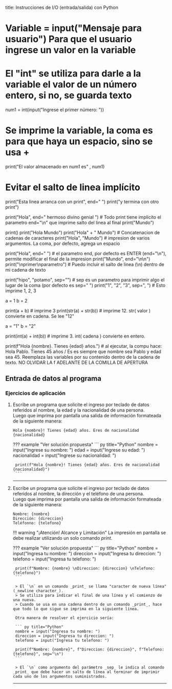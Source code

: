 title: Instrucciones de I/O (entrada/salida) con Python

# Variable = input("Mensaje para usuario") Para que el usuario ingrese un valor en la variable
# El "int" se utiliza para darle a la variable el valor de un número entero, si no, se guarda texto

num1 = int(input("Ingrese el primer número: "))

# Se imprime la variable, la coma es para que haya un espacio, sino se usa +

print("El valor almacenado en num1 es" , num1) 

# Evitar el salto de linea implícito
print("Esta linea arranca con un print", end=" ")
print("y termina con otro print")

print("Hola", end=" hermoso divino genial ") # Todo print tiene implicito el parametro end="\n" que imprime salto del linea al final
print("Mundo") 

print()
print("Hola Mundo")
print("Hola" + " Mundo") # Concatenacion de cadenas de caracteres
print("Hola", "Mundo") # impresion de varios argumentos. La coma, por defecto, agrega un espacio

print("Hola", end=" ") # el parametro end, por defecto es ENTER (end="\n"), permite modificar el final de la impresion
print("Mundo", end="\n\n")
print("\nprimer\nparametro") # Puedo incluir el salto de linea (\n) dentro de mi cadena de texto

print("hipo", "potamo", sep="") # sep es un parametro para imprimir algo el lugar de la coma (por defecto es sep=" ")
print("1", "2", "3", sep=", ") # Esto imprime 1, 2, 3

a = 1
b = 2

print(a + b) # imprime 3
print(str(a) + str(b)) # imprime 12. str( valor ) convierte en cadena. Se lee "12"

a = "1"
b = "2"

print(int(a) + int(b)) # imprime 3. int( cadena ) convierte en entero.

print(f"Hola {nombre}. Tienes {edad} años.") # al ejecutar, la compu hace: Hola Pablo. Tienes 45 años / Es es siempre que nombre sea Pablo y edad sea 45. Reemplaza las variables por su contenido dentro de la cadena de texto. NO OLVIDAR LA f ADELANTE DE LA COMILLA DE APERTURA


## Entrada de datos al programa



### Ejercicios de aplicación

1. Escribe un programa que solicite el ingreso por teclado de datos referidos al nombre, la edad y la nacionalidad de una persona.  
Luego que imprima por pantalla una salida de información formateada de la siguiente manera:

    ``` title="Terminal (Entrada/Salida)"
    Hola {nombre}! Tienes {edad} años. Eres de nacionalidad {nacionalidad}
    ```
    
    ??? example "Ver solución propuesta"
        ``` py title="Python"
        nombre = input("Ingrese su nombre: ")
        edad = input("Ingrese su edad: ")
        nacionalidad = input("Ingrese su nacionalidad: ")
        
        print(f"Hola {nombre}! Tienes {edad} años. Eres de nacionalidad {nacionalidad}")
        ```

    ---

1. Escribe un programa que solicite el ingreso por teclado de datos referidos al nombre, la dirección y el teléfono de una persona.  
Luego que imprima por pantalla una salida de información formateada de la siguiente manera:

    ``` title="Terminal (Entrada/Salida)"
    Nombre: {nombre}
    Dirección: {direccion}
    Teléfonno: {telefono}
    ```
    
    !!! warning "¡Atención! Alcance y Limitación"
        La impresión en pantalla se debe realizar utilizando un solo comando _print_.

    ??? example "Ver solución propuesta"
        ``` py title="Python"
        nombre = input("Ingresa tu nombre: ")
        direccion = input("Ingresa tu direccion: ")
        telefono = input("Ingresa tu telefono: ")
        
        print(f"Nombre: {nombre} \nDireccion: {direccion} \nTelefono: {telefono}")
        ```

        > El `\n` en un comando _print_ se llama "caracter de nueva línea" (_newline character_).  
        > Se utiliza para indicar el final de una línea y el comienzo de una nueva.  
        > Cuando se usa en una cadena dentro de un comando _print_, hace que todo lo que sigue se imprima en la siguiente línea.

        Otra manera de resolver el ejercicio sería:

        ``` py title="Python"
        nombre = input("Ingresa tu nombre: ")
        direccion = input("Ingresa tu direccion: ")
        telefono = input("Ingresa tu telefono: ")
        
        print(f"Nombre: {nombre}", f"Direccion: {direccion}", f"Telefono: {telefono}", sep="\n")
        ```

        > El `\n` como argumento del parámetro _sep_ le indica al comando _print_ que debe hacer un salto de línea al terminar de imprimir cada uno de los argumentos suministrados.

    ---
